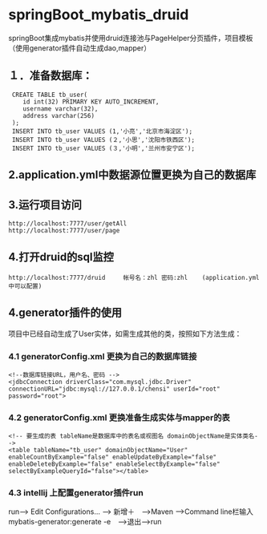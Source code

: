# springBoot_mybatis_druid
springBoot集成mybatis并使用druid连接池与PageHelper分页插件，项目模板（使用generator插件自动生成dao,mapper）




## １．准备数据库：
```
 CREATE TABLE tb_user(
 	id int(32) PRIMARY KEY AUTO_INCREMENT,
	username varchar(32),
	address varchar(256)
 );
 INSERT INTO tb_user VALUES (1,'小亮','北京市海淀区');
 INSERT INTO tb_user VALUES (２,'小思','沈阳市铁西区');
 INSERT INTO tb_user VALUES (３,'小明','兰州市安宁区');
```
## 2.application.yml中数据源位置更换为自己的数据库

## 3.运行项目访问　
	http://localhost:7777/user/getAll
	http://localhost:7777/user/page
## 4.打开druid的sql监控
	http://localhost:7777/druid　　　帐号名：zhl 密码:zhl    (application.yml中可以配置)
	
	
## 4.generator插件的使用
项目中已经自动生成了User实体，如需生成其他的类，按照如下方法生成：
### 4.1 generatorConfig.xml 更换为自己的数据库链接
```
<!--数据库链接URL，用户名、密码 -->
<jdbcConnection driverClass="com.mysql.jdbc.Driver" connectionURL="jdbc:mysql://127.0.0.1/chensi" userId="root" password="root">
```
### 4.2 generatorConfig.xml 更换准备生成实体与mapper的表
```
<!-- 要生成的表 tableName是数据库中的表名或视图名 domainObjectName是实体类名-->
<table tableName="tb_user" domainObjectName="User" enableCountByExample="false" enableUpdateByExample="false" enableDeleteByExample="false" enableSelectByExample="false" selectByExampleQueryId="false"></table>
```
### 4.3 intellij 上配置generator插件run
run--> Edit Configurations... --> 新增＋　-->Maven -->Command line栏输入　mybatis-generator:generate -e　-->退出-->run 
